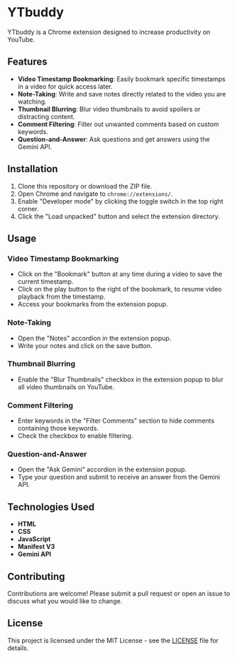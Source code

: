 # YTbuddy

YTbuddy is a Chrome extension designed to increase productivity on YouTube. 

## Features

- **Video Timestamp Bookmarking**: Easily bookmark specific timestamps in a video for quick access later.
- **Note-Taking**: Write and save notes directly related to the video you are watching.
- **Thumbnail Blurring**: Blur video thumbnails to avoid spoilers or distracting content.
- **Comment Filtering**: Filter out unwanted comments based on custom keywords.
- **Question-and-Answer**: Ask questions and get answers using the Gemini API.

## Installation

1. Clone this repository or download the ZIP file.
2. Open Chrome and navigate to `chrome://extensions/`.
3. Enable "Developer mode" by clicking the toggle switch in the top right corner.
4. Click the "Load unpacked" button and select the extension directory.

## Usage

### Video Timestamp Bookmarking

- Click on the "Bookmark" button at any time during a video to save the current timestamp.
- Click on the play button to the right of the bookmark, to resume video playback from the timestamp.
-  Access your bookmarks from the extension popup.


### Note-Taking

- Open the "Notes" accordion in the extension popup.
- Write your notes and click on the save button.

### Thumbnail Blurring

- Enable the "Blur Thumbnails" checkbox in the extension popup to blur all video thumbnails on YouTube.

### Comment Filtering

- Enter keywords in the "Filter Comments" section to hide comments containing those keywords.
- Check the checkbox to enable filtering.

### Question-and-Answer

- Open the "Ask Gemini" accordion in the extension popup.
- Type your question and submit to receive an answer from the Gemini API.

## Technologies Used

- **HTML**
- **CSS**
- **JavaScript**
- **Manifest V3**
- **Gemini API**

## Contributing

Contributions are welcome! Please submit a pull request or open an issue to discuss what you would like to change.

## License

This project is licensed under the MIT License - see the [LICENSE](LICENSE) file for details.
